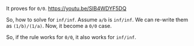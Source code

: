 It proves for `0/0`.
https://youtu.be/SIB4WDYF5DQ

So, how to solve for `inf/inf`. Assume `a/b` is `inf/inf`. We can re-write them
as `(1/b)/(1/a)`. Now, it become a `0/0` case.

So, if the rule works for `0/0`, it also works for `inf/inf`.
